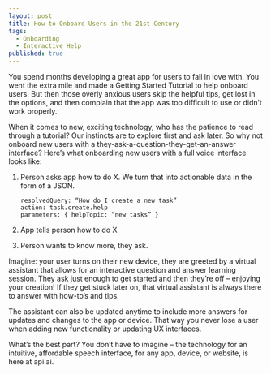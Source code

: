 ```yaml
---
layout: post
title: How to Onboard Users in the 21st Century
tags: 
  - Onboarding
  - Interactive Help
published: true
---
```



You spend months developing a great app for users to fall in love with. You went the extra mile and made a Getting Started Tutorial to help onboard users. But then those overly anxious users skip the helpful tips, get lost in the options, and then complain that the app was too difficult to use or didn’t work properly.

When it comes to new, exciting technology, who has the patience to read through a tutorial? Our instincts are to explore first and ask later. So why not onboard new users with a they-ask-a-question-they-get-an-answer interface? Here’s what onboarding new users with a full voice interface looks like:

1)	Person asks app how to do X. We turn that into actionable data in the form of a JSON.

		
		resolvedQuery: “How do I create a new task”
		action: task.create.help
		parameters: { helpTopic: “new tasks” }


2) App tells person how to do X 

3) Person wants to know more, they ask.

Imagine: your user turns on their new device, they are greeted by a virtual assistant that allows for an interactive question and answer learning session. They ask just enough to get started and then they’re off – enjoying your creation! If they get stuck later on, that virtual assistant is always there to answer with how-to’s and tips.

The assistant can also be updated anytime to include more answers for updates and changes to the app or device. That way you never lose a user when adding new functionality or updating UX interfaces.

What’s the best part? You don’t have to imagine – the technology for an intuitive, affordable speech interface, for any app, device, or website, is here at api.ai.

